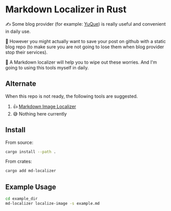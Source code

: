 # Markdown Localizer in Rust 

✍️ Some blog provider (for example: [YuQue](https://www.yuque.com/)) is really useful and convenient in daily use.

🤔 However you might actually want to save your post on github with a static blog repo
(to make sure you are not going to lose them when blog provider stop their services).

🥰 A Markdown localizer will help you to wipe out these worries. And I'm going to using this tools myself in daily.

## Alternate

When this repo is not ready, the following tools are suggested. 
1. 👍 [Markdown Image Localizer](https://github.com/TenviLi/markdown-image-localizer)
2. 😅 Nothing here currently

## Install

From source:
```sh
cargo install --path .
```

From crates:
```sh
cargo add md-localizer
```

## Example Usage

```sh
cd example_dir
md-localizer localize-image -s example.md
```